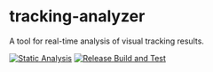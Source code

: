 # tracking-analyzer

A tool for real-time analysis of visual tracking results.

[![Static Analysis](https://github.com/brobeson/tracking-analyzer/actions/workflows/static_analysis.yml/badge.svg)](https://github.com/brobeson/tracking-analyzer/actions/workflows/static_analysis.yml)
[![Release Build and Test](https://github.com/brobeson/tracking-analyzer/actions/workflows/build.yml/badge.svg)](https://github.com/brobeson/tracking-analyzer/actions/workflows/build.yml)
